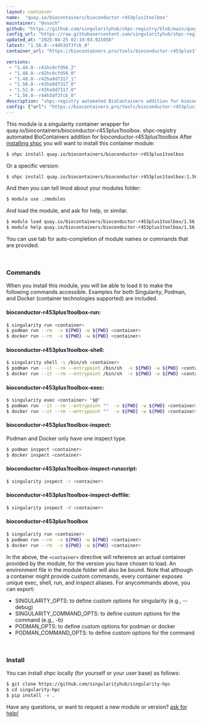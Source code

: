 ```yaml
---
layout: container
name:  "quay.io/biocontainers/bioconductor-r453plus1toolbox"
maintainer: "@vsoch"
github: "https://github.com/singularityhub/shpc-registry/blob/main/quay.io/biocontainers/bioconductor-r453plus1toolbox/container.yaml"
config_url: "https://raw.githubusercontent.com/singularityhub/shpc-registry/main/quay.io/biocontainers/bioconductor-r453plus1toolbox/container.yaml"
updated_at: "2025-04-25 02:19:03.921058"
latest: "1.56.0--r44h3df3fcb_0"
container_url: "https://biocontainers.pro/tools/bioconductor-r453plus1toolbox"

versions:
 - "1.44.0--r41hc0cfd56_2"
 - "1.48.0--r42hc0cfd56_0"
 - "1.48.0--r42ha9d7317_1"
 - "1.50.0--r43ha9d7317_0"
 - "1.52.0--r43ha9d7317_0"
 - "1.56.0--r44h3df3fcb_0"
description: "shpc-registry automated BioContainers addition for bioconductor-r453plus1toolbox"
config: {"url": "https://biocontainers.pro/tools/bioconductor-r453plus1toolbox", "maintainer": "@vsoch", "description": "shpc-registry automated BioContainers addition for bioconductor-r453plus1toolbox", "latest": {"1.56.0--r44h3df3fcb_0": "sha256:ad1cf5178e15bc8416b008cd44f67094f256f356bda19b2937e9715680d1188d"}, "tags": {"1.44.0--r41hc0cfd56_2": "sha256:c5a8f6d1e71182c2862f977fd5a65f0d8cba6c8d780ae961334990b29a022f4b", "1.48.0--r42hc0cfd56_0": "sha256:db5521265b04722ca925c81abbe8aaa314139d04ecfec900e763075af864798a", "1.48.0--r42ha9d7317_1": "sha256:c2ff7cfc329fccb71d7b20a6741847af5c115ecc0fb17e977e818aa5c2b7975b", "1.50.0--r43ha9d7317_0": "sha256:848fd6b2ea72477f1c46a945b8bf2f7c18407b07508749bad3356446c4734a86", "1.52.0--r43ha9d7317_0": "sha256:1a418f44c28388febae5abc3cda2dd723f1c63a7191fb7c51a31a80dfff5290b", "1.56.0--r44h3df3fcb_0": "sha256:ad1cf5178e15bc8416b008cd44f67094f256f356bda19b2937e9715680d1188d"}, "docker": "quay.io/biocontainers/bioconductor-r453plus1toolbox"}
---
```


This module is a singularity container wrapper for quay.io/biocontainers/bioconductor-r453plus1toolbox.
shpc-registry automated BioContainers addition for bioconductor-r453plus1toolbox
After [installing shpc](#install) you will want to install this container module:


```bash
$ shpc install quay.io/biocontainers/bioconductor-r453plus1toolbox
```

Or a specific version:

```bash
$ shpc install quay.io/biocontainers/bioconductor-r453plus1toolbox:1.56.0--r44h3df3fcb_0
```

And then you can tell lmod about your modules folder:

```bash
$ module use ./modules
```

And load the module, and ask for help, or similar.

```bash
$ module load quay.io/biocontainers/bioconductor-r453plus1toolbox/1.56.0--r44h3df3fcb_0
$ module help quay.io/biocontainers/bioconductor-r453plus1toolbox/1.56.0--r44h3df3fcb_0
```

You can use tab for auto-completion of module names or commands that are provided.

<br>

### Commands

When you install this module, you will be able to load it to make the following commands accessible.
Examples for both Singularity, Podman, and Docker (container technologies supported) are included.

#### bioconductor-r453plus1toolbox-run:

```bash
$ singularity run <container>
$ podman run --rm  -v ${PWD} -w ${PWD} <container>
$ docker run --rm  -v ${PWD} -w ${PWD} <container>
```

#### bioconductor-r453plus1toolbox-shell:

```bash
$ singularity shell -s /bin/sh <container>
$ podman run --it --rm --entrypoint /bin/sh  -v ${PWD} -w ${PWD} <container>
$ docker run --it --rm --entrypoint /bin/sh  -v ${PWD} -w ${PWD} <container>
```

#### bioconductor-r453plus1toolbox-exec:

```bash
$ singularity exec <container> "$@"
$ podman run --it --rm --entrypoint ""  -v ${PWD} -w ${PWD} <container> "$@"
$ docker run --it --rm --entrypoint ""  -v ${PWD} -w ${PWD} <container> "$@"
```

#### bioconductor-r453plus1toolbox-inspect:

Podman and Docker only have one inspect type.

```bash
$ podman inspect <container>
$ docker inspect <container>
```

#### bioconductor-r453plus1toolbox-inspect-runscript:

```bash
$ singularity inspect -r <container>
```

#### bioconductor-r453plus1toolbox-inspect-deffile:

```bash
$ singularity inspect -d <container>
```



#### bioconductor-r453plus1toolbox

```bash
$ singularity run <container>
$ podman run --rm  -v ${PWD} -w ${PWD} <container>
$ docker run --rm  -v ${PWD} -w ${PWD} <container>
```


In the above, the `<container>` directive will reference an actual container provided
by the module, for the version you have chosen to load. An environment file in the
module folder will also be bound. Note that although a container
might provide custom commands, every container exposes unique exec, shell, run, and
inspect aliases. For anycommands above, you can export:

 - SINGULARITY_OPTS: to define custom options for singularity (e.g., --debug)
 - SINGULARITY_COMMAND_OPTS: to define custom options for the command (e.g., -b)
 - PODMAN_OPTS: to define custom options for podman or docker
 - PODMAN_COMMAND_OPTS: to define custom options for the command

<br>

### Install

You can install shpc locally (for yourself or your user base) as follows:

```bash
$ git clone https://github.com/singularityhub/singularity-hpc
$ cd singularity-hpc
$ pip install -e .
```

Have any questions, or want to request a new module or version? [ask for help!](https://github.com/singularityhub/singularity-hpc/issues)